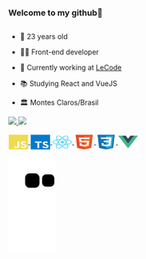 ### Welcome to my github👋

##
- 👦 23 years old

- 👩‍💻 Front-end developer

- 👔 Currently working at <a href="https://lecode.dev/">LeCode</a>

- 📚 Studying React and VueJS

- 🏛 Montes Claros/Brasil


<div>
  <a href="https://github.com/DanteBorges">
  <img height="180em" src="https://github-readme-stats.vercel.app/api?username=Danteborges&show_icons=true&theme=tokyonight&include_all_commits=true&count_private=true"/>
  <img height="180em" src="https://github-readme-stats.vercel.app/api/top-langs/?username=Danteborges&layout=compact&langs_count=7&theme=tokyonight"/>
</div>

  <div style="display: inline_block"><br>
  <img align="center" alt="Daniel-Js" height="30" width="40" src="https://raw.githubusercontent.com/devicons/devicon/master/icons/javascript/javascript-plain.svg">
  <img align="center" alt="Daniel-Ts" height="30" width="40" src="https://raw.githubusercontent.com/devicons/devicon/master/icons/typescript/typescript-plain.svg">
  <img align="center" alt="Daniel-React" height="30" width="40" src="https://raw.githubusercontent.com/devicons/devicon/master/icons/react/react-original.svg">
  <img align="center" alt="Daniel-HTML" height="30" width="40" src="https://raw.githubusercontent.com/devicons/devicon/master/icons/html5/html5-original.svg">
  <img align="center" alt="Daniel-CSS" height="30" width="40" src="https://raw.githubusercontent.com/devicons/devicon/master/icons/css3/css3-original.svg">
  <img align="center" alt="Daniel-Vue" height="30" width="40" src="https://raw.githubusercontent.com/devicons/devicon/master/icons/vuejs/vuejs-original.svg">
</div>
  
 ![Snake animation](https://github.com/DanteBorges/DanteBorges/blob/output/github-contribution-grid-snake.svg)
